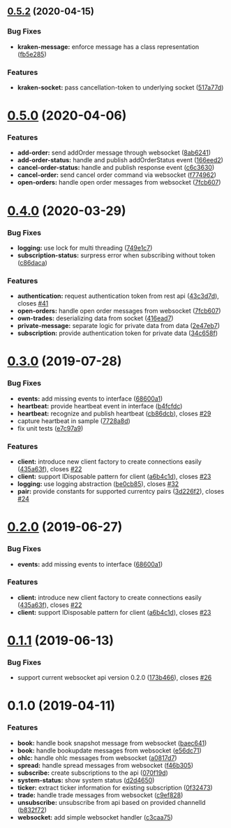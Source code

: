 ## [0.5.2](https://github.com/m4cx/kraken-wsapi-dotnet/compare/0.5.0...0.5.2) (2020-04-15)


### Bug Fixes

* **kraken-message:** enforce message has a class representation ([fb5e285](https://github.com/m4cx/kraken-wsapi-dotnet/commit/fb5e285))


### Features

* **kraken-socket:** pass cancellation-token to underlying socket ([517a77d](https://github.com/m4cx/kraken-wsapi-dotnet/commit/517a77d))



# [0.5.0](https://github.com/m4cx/kraken-wsapi-dotnet/compare/0.4.0...0.5.0) (2020-04-06)

### Features

* **add-order:** send addOrder message through websocket ([8ab6241](https://github.com/m4cx/kraken-wsapi-dotnet/commit/8ab6241))
* **add-order-status:** handle and publish addOrderStatus event ([166eed2](https://github.com/m4cx/kraken-wsapi-dotnet/commit/166eed2))
* **cancel-order-status:** handle and publish response event ([c6c3630](https://github.com/m4cx/kraken-wsapi-dotnet/commit/c6c3630))
* **cancel-order:** send cancel order command via websocket ([f774962](https://github.com/m4cx/kraken-wsapi-dotnet/commit/f774962))
* **open-orders:** handle open order messages from websocket ([7fcb607](https://github.com/m4cx/kraken-wsapi-dotnet/commit/7fcb607))


# [0.4.0](https://github.com/m4cx/kraken-wsapi-dotnet/compare/0.3.0...0.4.0) (2020-03-29)

### Bug Fixes

* **logging:** use lock for multi threading ([749e1c7](https://github.com/m4cx/kraken-wsapi-dotnet/commit/749e1c7))
* **subscription-status:** surpress error when subscribing without token ([c86daca](https://github.com/m4cx/kraken-wsapi-dotnet/commit/c86daca))


### Features

* **authentication:** request authentication token from rest api ([43c3d7d](https://github.com/m4cx/kraken-wsapi-dotnet/commit/43c3d7d)), closes [#41](https://github.com/m4cx/kraken-wsapi-dotnet/issues/41)
* **open-orders:** handle open order messages from websocket ([7fcb607](https://github.com/m4cx/kraken-wsapi-dotnet/commit/7fcb607))
* **own-trades:** deserializing data from socket ([416ead7](https://github.com/m4cx/kraken-wsapi-dotnet/commit/416ead7))
* **private-message:** separate logic for private data from data ([2e47eb7](https://github.com/m4cx/kraken-wsapi-dotnet/commit/2e47eb7))
* **subscription:** provide authentication token for private data ([34c658f](https://github.com/m4cx/kraken-wsapi-dotnet/commit/34c658f))


# [0.3.0](https://github.com/m4cx/kraken-wsapi-dotnet/releases/tag/0.3.0) (2019-07-28)

### Bug Fixes

* **events:** add missing events to interface ([68600a1](https://github.com/m4cx/kraken-wsapi-dotnet/commit/68600a1))
* **heartbeat:** provide heartbeat event in interface ([b4fcfdc](https://github.com/m4cx/kraken-wsapi-dotnet/commit/b4fcfdc))
* **heartbeat:** recognize and publish heartbeat ([cb86dcb](https://github.com/m4cx/kraken-wsapi-dotnet/commit/cb86dcb)), closes [#29](https://github.com/m4cx/kraken-wsapi-dotnet/issues/29)
* capture heartbeat in sample ([7728a8d](https://github.com/m4cx/kraken-wsapi-dotnet/commit/7728a8d))
* fix unit tests ([e7c97a9](https://github.com/m4cx/kraken-wsapi-dotnet/commit/e7c97a9))


### Features

* **client:** introduce new client factory to create connections easily ([435a63f](https://github.com/m4cx/kraken-wsapi-dotnet/commit/435a63f)), closes [#22](https://github.com/m4cx/kraken-wsapi-dotnet/issues/22)
* **client:** support IDisposable pattern for client ([a6b4c1d](https://github.com/m4cx/kraken-wsapi-dotnet/commit/a6b4c1d)), closes [#23](https://github.com/m4cx/kraken-wsapi-dotnet/issues/23)
* **logging:** use logging abstraction ([be0cb85](https://github.com/m4cx/kraken-wsapi-dotnet/commit/be0cb85)), closes [#32](https://github.com/m4cx/kraken-wsapi-dotnet/issues/32)
* **pair:** provide constants for supported currentcy pairs ([3d226f2](https://github.com/m4cx/kraken-wsapi-dotnet/commit/3d226f2)), closes [#24](https://github.com/m4cx/kraken-wsapi-dotnet/issues/24)



# [0.2.0](https://github.com/m4cx/kraken-wsapi-dotnet/releases/tag/0.2.0) (2019-06-27)


### Bug Fixes

* **events:** add missing events to interface ([68600a1](https://github.com/m4cx/kraken-wsapi-dotnet/commit/68600a1))


### Features

* **client:** introduce new client factory to create connections easily ([435a63f](https://github.com/m4cx/kraken-wsapi-dotnet/commit/435a63f)), closes [#22](https://github.com/m4cx/kraken-wsapi-dotnet/issues/22)
* **client:** support IDisposable pattern for client ([a6b4c1d](https://github.com/m4cx/kraken-wsapi-dotnet/commit/a6b4c1d)), closes [#23](https://github.com/m4cx/kraken-wsapi-dotnet/issues/23)



# [0.1.1](https://github.com/m4cx/kraken-wsapi-dotnet/releases/tag/0.1.1) (2019-06-13)


### Bug Fixes

* support current websocket api version 0.2.0 ([173b466](https://github.com/m4cx/kraken-wsapi-dotnet/commit/173b466)), closes [#26](https://github.com/m4cx/kraken-wsapi-dotnet/issues/26)


# 0.1.0 (2019-04-11)

### Features

* **book:** handle book snapshot message from websocket ([baec641](https://github.com/m4cx/kraken-wsapi-dotnet/commit/baec641))
* **book:** handle bookupdate messages from websocket ([e56dc71](https://github.com/m4cx/kraken-wsapi-dotnet/commit/e56dc71))
* **ohlc:** handle ohlc messages from websocket ([a0817d7](https://github.com/m4cx/kraken-wsapi-dotnet/commit/a0817d7))
* **spread:** handle spread messages from websocket ([f46b305](https://github.com/m4cx/kraken-wsapi-dotnet/commit/f46b305))
* **subscribe:** create subscriptions to the api ([070f19d](https://github.com/m4cx/kraken-wsapi-dotnet/commit/070f19d))
* **system-status:** show system status ([d2d4650](https://github.com/m4cx/kraken-wsapi-dotnet/commit/d2d4650))
* **ticker:** extract ticker information for existing subscription ([0f32473](https://github.com/m4cx/kraken-wsapi-dotnet/commit/0f32473))
* **trade:** handle trade messages from websocket ([c9ef828](https://github.com/m4cx/kraken-wsapi-dotnet/commit/c9ef828))
* **unsubscribe:** unsubscribe from api based on provided channelId ([b832f72](https://github.com/m4cx/kraken-wsapi-dotnet/commit/b832f72))
* **websocket:** add simple websocket handler ([c3caa75](https://github.com/m4cx/kraken-wsapi-dotnet/commit/c3caa75))
